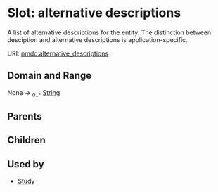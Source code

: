 
# Slot: alternative descriptions


A list of alternative descriptions for the entity. The distinction between desciption and alternative descriptions is application-specific.

URI: [nmdc:alternative_descriptions](https://microbiomedata/meta/alternative_descriptions)


## Domain and Range

None &#8594;  <sub>0..\*</sub> [String](types/String.md)

## Parents


## Children


## Used by

 * [Study](Study.md)
